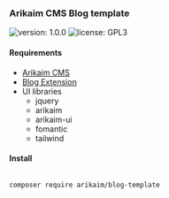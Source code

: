 ### Arikaim CMS Blog template
![version: 1.0.0](https://img.shields.io/github/release/arikaim/blog-template.svg)
![license: GPL3](https://img.shields.io/badge/License-GPLv3-blue.svg)



#### Requirements 
  * [Arikaim CMS](https://github.com/arikaim/arikaim)
  * [Blog Extension](https://github.com/arikaim/blog-extension)
  * UI libraries
    * jquery
    * arikaim
    * arikaim-ui
    * fomantic
    * tailwind


#### Install

```bash

composer require arikaim/blog-template

```
